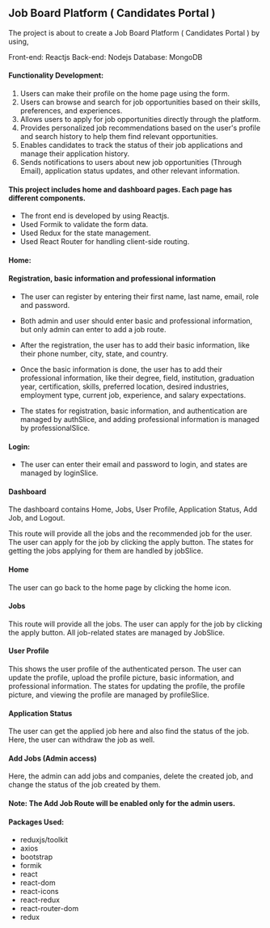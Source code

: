 ## **Job Board Platform ( Candidates Portal )** 

The project is about to create a Job Board Platform ( Candidates Portal ) by using,

Front-end: Reactjs
Back-end: Nodejs
Database: MongoDB

#### Functionality Development:

1. Users can make their profile on the home page using the form.
2. Users can browse and search for job opportunities based on their skills, preferences, and experiences.
3. Allows users to apply for job opportunities directly through the platform.
4. Provides personalized job recommendations based on the user's profile and search history to help them find      relevant opportunities.
5. Enables candidates to track the status of their job applications and manage their application history.
6. Sends notifications to users about new job opportunities (Through Email), application status updates, and other relevant information.

#### This project includes home and dashboard pages. Each page has different components.

- The front end is developed by using Reactjs. 
- Used Formik to validate the form data.
- Used Redux for the state management.
- Used React Router for handling client-side routing.
 
#### Home: 

#### Registration, basic information and professional information

- The user can register by entering their first name, last name, email, role and password.

- Both admin and user should enter basic and professional information, but only admin can enter to add a job route.

- After the registration, the user has to add their basic information, like their phone number, city, state, and country.

- Once the basic information is done, the user has to add their professional information, like their degree, field, institution, graduation year, certification, skills, preferred location, desired industries, employment type, current job, experience, and salary expectations.

- The states for registration, basic information, and authentication are managed by authSlice, and adding professional information is managed by professionalSlice.

#### Login:

- The user can enter their email and password to login, and states are managed by loginSlice.

#### Dashboard

The dashboard contains Home, Jobs, User Profile, Application Status, Add Job, and Logout.

This route will provide all the jobs and the recommended job for the user. The user can apply for the job by clicking the apply button. The states for getting the jobs applying for them are handled by jobSlice.

#### Home

The user can go back to the home page by clicking the home icon.

#### Jobs

This route will provide all the jobs. The user can apply for the job by clicking the apply button. All job-related states are managed by JobSlice.

#### User Profile

This shows the user profile of the authenticated person. The user can update the profile, upload the profile picture, basic information, and professional information. The states for updating the profile, the profile picture, and viewing the profile are managed by profileSlice.

#### Application Status

The user can get the applied job here and also find the status of the job. Here, the user can withdraw the job as well.

#### Add Jobs (Admin access)

Here, the admin can add jobs and companies, delete the created job, and change the status of the job created by them.
 
#### Note: The Add Job Route will be enabled only for the admin users.

#### Packages Used:

- reduxjs/toolkit
- axios
- bootstrap
- formik
- react
- react-dom
- react-icons
- react-redux
- react-router-dom
- redux


















